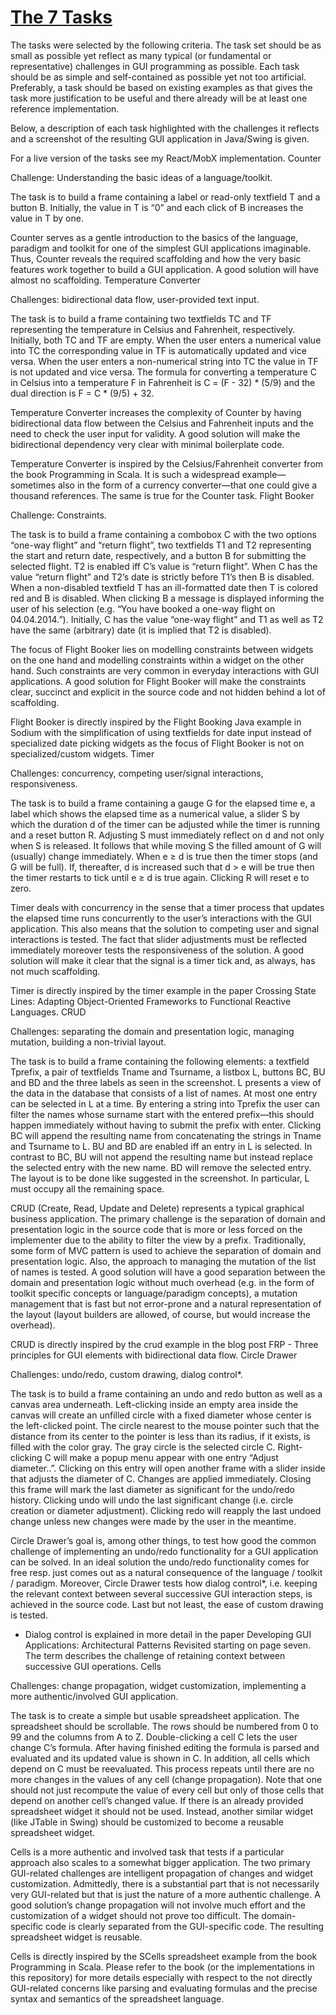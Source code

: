 # [The 7 Tasks](https://eugenkiss.github.io/7guis/tasks/)

The tasks were selected by the following criteria. The task set should be as small as possible yet reflect as many typical (or fundamental or representative) challenges in GUI programming as possible. Each task should be as simple and self-contained as possible yet not too artificial. Preferably, a task should be based on existing examples as that gives the task more justification to be useful and there already will be at least one reference implementation.

Below, a description of each task highlighted with the challenges it reflects and a screenshot of the resulting GUI application in Java/Swing is given.

For a live version of the tasks see my React/MobX implementation.
Counter

Challenge: Understanding the basic ideas of a language/toolkit.

The task is to build a frame containing a label or read-only textfield T and a button B. Initially, the value in T is “0” and each click of B increases the value in T by one.

Counter serves as a gentle introduction to the basics of the language, paradigm and toolkit for one of the simplest GUI applications imaginable. Thus, Counter reveals the required scaffolding and how the very basic features work together to build a GUI application. A good solution will have almost no scaffolding.
Temperature Converter

Challenges: bidirectional data flow, user-provided text input.

The task is to build a frame containing two textfields TC and TF representing the temperature in Celsius and Fahrenheit, respectively. Initially, both TC and TF are empty. When the user enters a numerical value into TC the corresponding value in TF is automatically updated and vice versa. When the user enters a non-numerical string into TC the value in TF is not updated and vice versa. The formula for converting a temperature C in Celsius into a temperature F in Fahrenheit is C = (F - 32) * (5/9) and the dual direction is F = C * (9/5) + 32.

Temperature Converter increases the complexity of Counter by having bidirectional data flow between the Celsius and Fahrenheit inputs and the need to check the user input for validity. A good solution will make the bidirectional dependency very clear with minimal boilerplate code.

Temperature Converter is inspired by the Celsius/Fahrenheit converter from the book Programming in Scala. It is such a widespread example—sometimes also in the form of a currency converter—that one could give a thousand references. The same is true for the Counter task.
Flight Booker

Challenge: Constraints.

The task is to build a frame containing a combobox C with the two options “one-way flight” and “return flight”, two textfields T1 and T2 representing the start and return date, respectively, and a button B for submitting the selected flight. T2 is enabled iff C’s value is “return flight”. When C has the value “return flight” and T2’s date is strictly before T1’s then B is disabled. When a non-disabled textfield T has an ill-formatted date then T is colored red and B is disabled. When clicking B a message is displayed informing the user of his selection (e.g. “You have booked a one-way flight on 04.04.2014.”). Initially, C has the value “one-way flight” and T1 as well as T2 have the same (arbitrary) date (it is implied that T2 is disabled).

The focus of Flight Booker lies on modelling constraints between widgets on the one hand and modelling constraints within a widget on the other hand. Such constraints are very common in everyday interactions with GUI applications. A good solution for Flight Booker will make the constraints clear, succinct and explicit in the source code and not hidden behind a lot of scaffolding.

Flight Booker is directly inspired by the Flight Booking Java example in Sodium with the simplification of using textfields for date input instead of specialized date picking widgets as the focus of Flight Booker is not on specialized/custom widgets.
Timer

Challenges: concurrency, competing user/signal interactions, responsiveness.

The task is to build a frame containing a gauge G for the elapsed time e, a label which shows the elapsed time as a numerical value, a slider S by which the duration d of the timer can be adjusted while the timer is running and a reset button R. Adjusting S must immediately reflect on d and not only when S is released. It follows that while moving S the filled amount of G will (usually) change immediately. When e ≥ d is true then the timer stops (and G will be full). If, thereafter, d is increased such that d > e will be true then the timer restarts to tick until e ≥ d is true again. Clicking R will reset e to zero.

Timer deals with concurrency in the sense that a timer process that updates the elapsed time runs concurrently to the user’s interactions with the GUI application. This also means that the solution to competing user and signal interactions is tested. The fact that slider adjustments must be reflected immediately moreover tests the responsiveness of the solution. A good solution will make it clear that the signal is a timer tick and, as always, has not much scaffolding.

Timer is directly inspired by the timer example in the paper Crossing State Lines: Adapting Object-Oriented Frameworks to Functional Reactive Languages.
CRUD

Challenges: separating the domain and presentation logic, managing mutation, building a non-trivial layout.

The task is to build a frame containing the following elements: a textfield Tprefix, a pair of textfields Tname and Tsurname, a listbox L, buttons BC, BU and BD and the three labels as seen in the screenshot. L presents a view of the data in the database that consists of a list of names. At most one entry can be selected in L at a time. By entering a string into Tprefix the user can filter the names whose surname start with the entered prefix—this should happen immediately without having to submit the prefix with enter. Clicking BC will append the resulting name from concatenating the strings in Tname and Tsurname to L. BU and BD are enabled iff an entry in L is selected. In contrast to BC, BU will not append the resulting name but instead replace the selected entry with the new name. BD will remove the selected entry. The layout is to be done like suggested in the screenshot. In particular, L must occupy all the remaining space.

CRUD (Create, Read, Update and Delete) represents a typical graphical business application. The primary challenge is the separation of domain and presentation logic in the source code that is more or less forced on the implementer due to the ability to filter the view by a prefix. Traditionally, some form of MVC pattern is used to achieve the separation of domain and presentation logic. Also, the approach to managing the mutation of the list of names is tested. A good solution will have a good separation between the domain and presentation logic without much overhead (e.g. in the form of toolkit specific concepts or language/paradigm concepts), a mutation management that is fast but not error-prone and a natural representation of the layout (layout builders are allowed, of course, but would increase the overhead).

CRUD is directly inspired by the crud example in the blog post FRP - Three principles for GUI elements with bidirectional data flow.
Circle Drawer

Challenges: undo/redo, custom drawing, dialog control*.

The task is to build a frame containing an undo and redo button as well as a canvas area underneath. Left-clicking inside an empty area inside the canvas will create an unfilled circle with a fixed diameter whose center is the left-clicked point. The circle nearest to the mouse pointer such that the distance from its center to the pointer is less than its radius, if it exists, is filled with the color gray. The gray circle is the selected circle C. Right-clicking C will make a popup menu appear with one entry “Adjust diameter..”. Clicking on this entry will open another frame with a slider inside that adjusts the diameter of C. Changes are applied immediately. Closing this frame will mark the last diameter as significant for the undo/redo history. Clicking undo will undo the last significant change (i.e. circle creation or diameter adjustment). Clicking redo will reapply the last undoed change unless new changes were made by the user in the meantime.

Circle Drawer’s goal is, among other things, to test how good the common challenge of implementing an undo/redo functionality for a GUI application can be solved. In an ideal solution the undo/redo functionality comes for free resp. just comes out as a natural consequence of the language / toolkit / paradigm. Moreover, Circle Drawer tests how dialog control*, i.e. keeping the relevant context between several successive GUI interaction steps, is achieved in the source code. Last but not least, the ease of custom drawing is tested.

* Dialog control is explained in more detail in the paper Developing GUI Applications: Architectural Patterns Revisited starting on page seven. The term describes the challenge of retaining context between successive GUI operations.
Cells

Challenges: change propagation, widget customization, implementing a more authentic/involved GUI application.

The task is to create a simple but usable spreadsheet application. The spreadsheet should be scrollable. The rows should be numbered from 0 to 99 and the columns from A to Z. Double-clicking a cell C lets the user change C’s formula. After having finished editing the formula is parsed and evaluated and its updated value is shown in C. In addition, all cells which depend on C must be reevaluated. This process repeats until there are no more changes in the values of any cell (change propagation). Note that one should not just recompute the value of every cell but only of those cells that depend on another cell’s changed value. If there is an already provided spreadsheet widget it should not be used. Instead, another similar widget (like JTable in Swing) should be customized to become a reusable spreadsheet widget.

Cells is a more authentic and involved task that tests if a particular approach also scales to a somewhat bigger application. The two primary GUI-related challenges are intelligent propagation of changes and widget customization. Admittedly, there is a substantial part that is not necessarily very GUI-related but that is just the nature of a more authentic challenge. A good solution’s change propagation will not involve much effort and the customization of a widget should not prove too difficult. The domain-specific code is clearly separated from the GUI-specific code. The resulting spreadsheet widget is reusable.

Cells is directly inspired by the SCells spreadsheet example from the book Programming in Scala. Please refer to the book (or the implementations in this repository) for more details especially with respect to the not directly GUI-related concerns like parsing and evaluating formulas and the precise syntax and semantics of the spreadsheet language.
